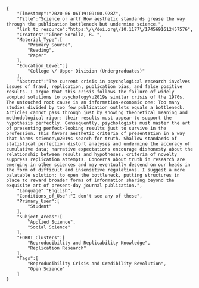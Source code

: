 
    {
        "Timestamp":"2020-06-06T19:09:00.928Z",
        "Title":"Science or art? How aesthetic standards grease the way through the publication bottleneck but undermine science.",
        "link_to_resource":"https:\/\/doi.org\/10.1177\/1745691612457576",
        "Creators":"Giner-Sorolla, R. ",
        "Material_Type":[
            "Primary Source",
            "Reading",
            "Paper"
        ],
        "Education_Level":[
            "College \/ Upper Division (Undergraduates)"
        ],
        "Abstract":"The current crisis in psychological research involves issues of fraud, replication, publication bias, and false positive results. I argue that this crisis follows the failure of widely adopted solutions to psychology\u2019s similar crisis of the 1970s. The untouched root cause is an information-economic one: Too many studies divided by too few publication outlets equals a bottleneck. Articles cannot pass through just by showing theoretical meaning and methodological rigor; their results must appear to support the hypothesis perfectly. Consequently, psychologists must master the art of presenting perfect-looking results just to survive in the profession. This favors aesthetic criteria of presentation in a way that harms science\u2019s search for truth. Shallow standards of statistical perfection distort analyses and undermine the accuracy of cumulative data; narrative expectations encourage dishonesty about the relationship between results and hypotheses; criteria of novelty suppress replication attempts. Concerns about truth in research are emerging in other sciences and may eventually descend on our heads in the form of difficult and insensitive regulations. I suggest a more palatable solution: to open the bottleneck, putting structures in place to reward broader forms of information sharing beyond the exquisite art of present-day journal publication.",
        "Language":"English",
        "Conditions_of_Use":"I don't see any of these",
        "Primary_User":[
            "Student"
        ],
        "Subject_Areas":[
            "Applied Science",
            "Social Science"
        ],
        "FORRT_Clusters":[
            "Reproducibility and Replicability Knowledge",
            "Replication Research"
        ],
        "Tags":[
            "Reproducibility Crisis and Credibility Revolution",
            "Open Science"
        ]
    }
